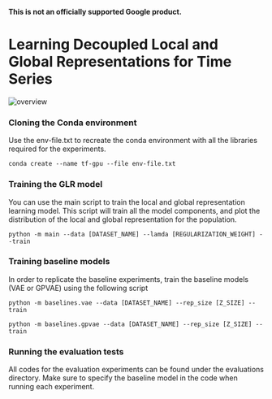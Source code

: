**This is not an officially supported Google product.**


# Learning Decoupled Local and Global Representations for Time Series

![overview](https://user-images.githubusercontent.com/93283484/140096231-4a1c18c3-8a12-450d-b74a-1abcce2528fe.jpg)


### Cloning the Conda environment
Use the env-file.txt to recreate the conda environment with all the libraries required for the experiments. 
```
conda create --name tf-gpu --file env-file.txt
```


### Training the GLR model
You can use the main script to train the local and global representation learning model. This script will train all the model components, and plot the distribution of the local and global representation for the population.
```
python -m main --data [DATASET_NAME] --lamda [REGULARIZATION_WEIGHT] --train
```


### Training baseline models
In order to replicate the baseline experiments, train the baseline models (VAE or GPVAE) using the following script
```
python -m baselines.vae --data [DATASET_NAME] --rep_size [Z_SIZE] --train

python -m baselines.gpvae --data [DATASET_NAME] --rep_size [Z_SIZE] --train
```

### Running the evaluation tests
All codes for the evaluation experiments can be found under the evaluations directory. Make sure to specify the baseline model in the code when running each experiment.
